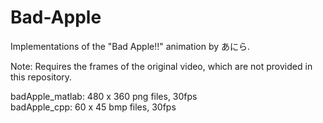 # Bad-Apple

Implementations of the "Bad Apple!!" animation by あにら.

Note: Requires the frames of the original video, which are not provided in this repository.

badApple_matlab: 480 x 360 png files, 30fps <br />
badApple_cpp: 60 x 45 bmp files, 30fps
